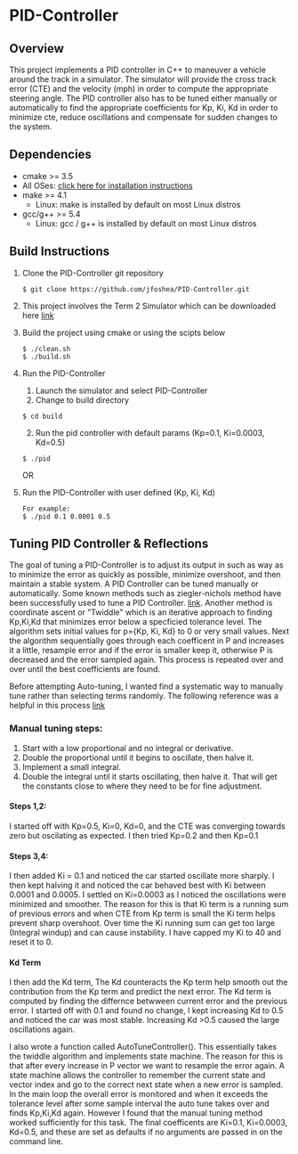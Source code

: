 # PID-Controller 

## Overview 
This project implements a PID controller in C++ to maneuver a vehicle around the track in a simulator. The simulator will provide the cross track error (CTE) and the velocity (mph) in order to compute the appropriate steering angle. The PID controller also has to be tuned either manually or automatically to find the appropriate coefficients for Kp, Ki, Kd in order to minimize cte, reduce oscillations and compensate for sudden changes to the system.

## Dependencies

* cmake >= 3.5
 * All OSes: [click here for installation instructions](https://cmake.org/install/)
* make >= 4.1
  * Linux: make is installed by default on most Linux distros
* gcc/g++ >= 5.4
  * Linux: gcc / g++ is installed by default on most Linux distros

## Build Instructions 
1. Clone the PID-Controller git repository
    ```  
    $ git clone https://github.com/jfoshea/PID-Controller.git
    ```
2. This project involves the Term 2 Simulator which can be downloaded here [link](https://github.com/udacity/self-driving-car-sim/releases)

3. Build the project using cmake or using the scipts below 
    ```  
    $ ./clean.sh 
    $ ./build.sh 
    ```
4. Run the PID-Controller 
    1. Launch the simulator and select PID-Controller 
    2. Change to build directory
    ```  
    $ cd build 
    ```
    2. Run the pid controller with default params (Kp=0.1, Ki=0.0003, Kd=0.5) 
    ```  
    $ ./pid
    ```
    OR
5. Run the PID-Controller with user defined (Kp, Ki, Kd) 
    ```  
    For example:
    $ ./pid 0.1 0.0001 0.5 
    ```
## Tuning PID Controller & Reflections 
The goal of tuning a PID-Controller is to adjust its output in such as way as to minimize the error as quickly as possible, minimize overshoot, and then maintain a stable system. A PID Controller can be tuned manually or automatically. Some known methods such as ziegler-nichols method have been successfully used to tune a PID Controller.  [link](https://en.wikipedia.org/wiki/Ziegler%E2%80%93Nichols_method). Another method is coordinate ascent or "Twiddle" which is an iterative approach to finding Kp,Ki,Kd that minimizes error below a specficied tolerance level. The algorithm sets initial values for p={Kp, Ki, Kd} to 0 or very small values. Next the algorithm sequentially goes through each coefficent in P and increases it a little, resample error and if the error is smaller keep it, otherwise P is decreased and the error sampled again. This process is repeated over and over until the best coefficients are found. 

Before attempting Auto-tuning, I wanted find a systematic way to manually tune rather than selecting terms randomly. The following reference was a helpful in this process
[link]( https://www.crossco.com/blog/basics-tuning-pid-loops )

### Manual tuning steps:
  1. Start with a low proportional and no integral or derivative.
  2. Double the proportional until it begins to oscillate, then halve it.
  3. Implement a small integral.
  4. Double the integral until it starts oscillating, then halve it.
  That will get the constants close to where they need to be for fine adjustment.

#### Steps 1,2:
I started off with Kp=0.5, Ki=0, Kd=0, and the CTE was converging towards zero but oscilating as expected. I then tried Kp=0.2 and then Kp=0.1 

#### Steps 3,4:
I then added Ki = 0.1 and noticed the car started oscillate more sharply. I then kept halving it and noticed the car behaved best with Ki between 0.0001 and 0.0005. I settled on Ki=0.0003 as I noticed the oscillations were minimized and smoother.  The reason for this is that Ki term is a running sum of previous errors and when CTE from Kp term is small the Ki term helps prevent sharp overshoot. Over time the Ki running sum can get too large (Integral windup) and can cause instability. I have capped my Ki to 40 and reset it to 0. 

#### Kd Term
I then add the Kd term, The Kd counteracts the Kp term help smooth out the contribution from the Kp term and predict the next error. The Kd term is computed by finding the differnce betwween current error and the previous error. I started off with 0.1 and found no change, I kept increasing Kd to 0.5 and noticed the car was most stable. Increasing Kd >0.5 caused the large oscillations again.

I also wrote a function called AutoTuneController(). This essentially takes the twiddle algorithm and implements state machine. The reason for this is that after every increase in P vector we want to resample the error again. A state machine allows the controller to remember the current state and vector index and go to the correct next state when a new error is sampled. In the main loop the overall error is monitored and when it exceeds the tolerance level after some sample interval the auto tune takes over and finds Kp,Ki,Kd again. However I found that the manual tuning method worked sufficiently for this task. The final coefficents are Ki=0.1, Ki=0.0003, Kd=0.5, and these are set as defaults if no arguments are passed in on the command line.

 
